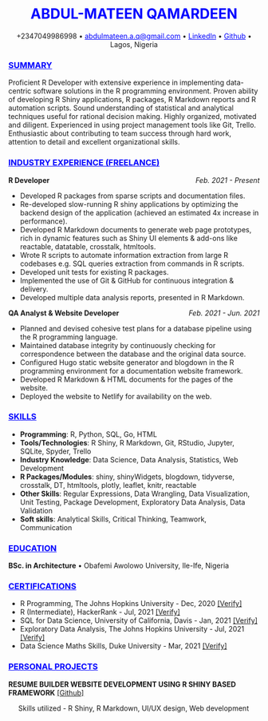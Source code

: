 <h1><center style = 'color: blue'>ABDUL-MATEEN  QAMARDEEN </center></h1>

<div style="text-align:center">
+2347049986998 &#x2022
<a href='mailto:abdulmateen.a.q@gmail.com' style='color: blue'>abdulmateen.a.q@gmail.com</a> &#x2022
<a href='https://www.linkedin.com/in/abdulmateenqamardeen/' style='color: blue'>LinkedIn</a> &#x2022
<a href='https://github.com/DISCRETEboi/' style='color: blue'>Github</a> &#x2022
Lagos, Nigeria
</div>

<h3><u span style = 'color: blue'>SUMMARY</u></h3>

Proficient R Developer with extensive experience in implementing data-centric software solutions in the R programming environment. Proven ability of developing R Shiny applications, R packages, R Markdown reports and R automation scripts. Sound understanding of statistical and analytical techniques useful for rational decision making. Highly organized, motivated and diligent. Experienced in using project management tools like Git, Trello. Enthusiastic about contributing to team success through hard work, attention to detail and excellent organizational skills.

<h3><u style = 'color: blue'>INDUSTRY EXPERIENCE (FREELANCE)</u></h3>
  
<b>R Developer</b>
<span style='float:right;font-style:italic'>Feb. 2021 - Present</span>

- Developed R packages from sparse scripts and documentation files.
- Re-developed slow-running R shiny applications by optimizing the backend design of the application (achieved an estimated 4x increase in performance).
- Developed R Markdown documents to generate web page prototypes, rich in dynamic features such as Shiny UI elements & add-ons like reactable, datatable, crosstalk, htmltools.
- Wrote R scripts to automate information extraction from large R codebases e.g. SQL queries extraction from commands in R scripts.
- Developed unit tests for existing R packages.
- Implemented the use of Git & GitHub for continuous integration & delivery.
- Developed multiple data analysis reports, presented in R Markdown.
  
<b>QA Analyst & Website Developer</b>
<span style='float:right;font-style:italic'>Feb. 2021 - Jun. 2021</span>
 
- Planned and devised cohesive test plans for a database pipeline using the R programming language.
- Maintained database integrity by continuously checking for correspondence between the database and the original data source.
- Configured Hugo static website generator and blogdown in the R programming environment for a documentation website framework.
- Developed R Markdown & HTML documents for the pages of the website.
- Deployed the website to Netlify for availability on the web.

<h3><u span style = 'color: blue'>SKILLS</u></h3>

<ul>
<li><b>Programming</b>: R, Python, SQL, Go, HTML</li>
<li><b>Tools/Technologies</b>: R Shiny, R Markdown, Git, RStudio, Jupyter, SQLite, Spyder, Trello</li>
<li><b>Industry Knowledge</b>: Data Science, Data Analysis, Statistics, Web Development</li>
<li><b>R Packages/Modules</b>: shiny, shinyWidgets, blogdown, tidyverse, crosstalk, DT, htmltools, plotly, leaflet, knitr, reactable</li>
<li><b>Other Skills</b>: Regular Expressions, Data Wrangling, Data Visualization, Unit Testing, Package Development, Exploratory Data Analysis, Data Validation</li>
<li><b>Soft skills</b>: Analytical Skills, Critical Thinking, Teamwork, Communication</li>
</ul>

<h3><u span style = 'color: blue'>EDUCATION</u></h3>

<div>
<b>BSc. in Architecture</b>
&#x2022
Obafemi Awolowo University, Ile-Ife, Nigeria
</div>

<h3><u span style = 'color: blue'>CERTIFICATIONS</u></h3>

- R Programming, The Johns Hopkins University - Dec, 2020 [[Verify]](https://www.coursera.org/account/accomplishments/verify/E2AF2R632Z2S?utm_source%3Dandroid%26utm_medium%3Dcertificate%26utm_content%3Dcert_image%26utm_campaign%3Dsharing_cta%26utm_product%3Dcourse)
- R (Intermediate), HackerRank - Jul, 2021 [[Verify]](https://www.hackerrank.com/certificates/f8006c3f3635)
- SQL for Data Science, University of California, Davis - Jan, 2021 [[Verify]](https://www.coursera.org/account/accomplishments/verify/D6XQBUEZ4YR6?utm_source%3Dandroid%26utm_medium%3Dcertificate%26utm_content%3Dcert_image%26utm_campaign%3Dsharing_cta%26utm_product%3Dcourse)
- Exploratory Data Analysis, The Johns Hopkins University - Jul, 2021 [[Verify]](https://www.coursera.org/account/accomplishments/verify/S84B68VZ5DZP?utm_source%3Dandroid%26utm_medium%3Dcertificate%26utm_content%3Dcert_image%26utm_campaign%3Dsharing_cta%26utm_product%3Dcourse)
- Data Science Maths Skills, Duke University - Mar, 2021 [[Verify]](https://www.coursera.org/account/accomplishments/verify/YJ8TDU33JGJ7?utm_source%3Dandroid%26utm_medium%3Dcertificate%26utm_content%3Dcert_image%26utm_campaign%3Dsharing_cta%26utm_product%3Dcourse)

<h3><u span style = 'color: blue'>PERSONAL PROJECTS</u></h3>

**RESUME BUILDER WEBSITE DEVELOPMENT USING R SHINY BASED FRAMEWORK** [[Github]](https://github.com/DISCRETEboi/resume_guide)

<span style='padding-left:20px'>Skills utilized - R Shiny, R Markdown, UI/UX design, Web development</span>
